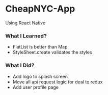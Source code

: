 # CheapNYC-App

Using React Native

### What I Learned?

- FlatList is better than Map
- StyleSheet.create validates the styles

### What I Did?

- Add logo to splash screen
- Move all api request logic for deal to redux
- Add user profile page